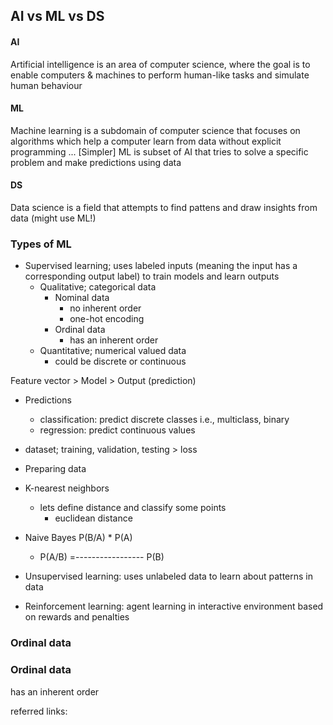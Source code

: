 ## AI vs ML vs DS

#### AI
Artificial intelligence is an area of computer science,
where the goal is to enable computers & machines to perform
human-like tasks and simulate human behaviour
#### ML
Machine learning is a subdomain of computer science
that focuses on algorithms which help a computer learn
from data without explicit programming ...
[Simpler]
ML is subset of AI that tries to solve a specific
problem and make predictions using data
#### DS
Data science is a field that attempts to find pattens 
and draw insights from data (might use ML!)

### Types of ML
- Supervised learning; uses labeled inputs 
(meaning the input has a corresponding output label)
to train models and learn outputs
  - Qualitative; categorical data
    - Nominal data 
      - no inherent order 
      - one-hot encoding
    - Ordinal data
      - has an inherent order
  - Quantitative; numerical valued data
    - could be discrete or continuous

Feature vector > Model > Output (prediction)

   - Predictions
      - classification: predict discrete classes i.e., multiclass, binary 
      - regression: predict continuous values

   - dataset; training, validation, testing > loss

  - Preparing data
  - K-nearest neighbors
     - lets define distance and classify some points
        - euclidean distance 
  - Naive Bayes
                P(B/A) * P(A)
    - P(A/B) =-----------------
                  P(B)

- Unsupervised learning: uses unlabeled data to learn
about patterns in data
- Reinforcement learning: agent learning in interactive
environment based on rewards and penalties

### Ordinal data

### Ordinal data
has an inherent order


referred links:
